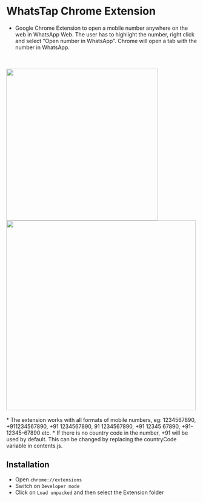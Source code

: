 # WhatsTap Chrome Extension

* Google Chrome Extension to open a mobile number anywhere on the web in WhatsApp Web. The user has to highlight the number, right click and select "Open number in WhatsApp". Chrome will open a tab with the number in WhatsApp. 
<br>
<br>
<img src = "https://user-images.githubusercontent.com/74304916/122082198-6ba0b600-ce1d-11eb-8072-12f04053783c.png" width = "400">
<br>
<img src = "https://user-images.githubusercontent.com/74304916/122088190-25e6ec00-ce23-11eb-9387-a7a96de0d17d.png" width = "500">
<br>
<br>
* The extension works with all formats of mobile numbers, eg: 1234567890, +911234567890, +91 1234567890, 91 1234567890, +91 12345 67890, +91-12345-67890 etc.
* If there is no country code in the number, +91 will be used by default. This can be changed by replacing the countryCode variable in contents.js.


## Installation

* Open ``chrome://extensions``
* Switch on `Developer mode`
* Click on `Load unpacked` and then select the Extension folder
